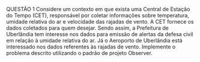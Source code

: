 QUESTÃO 1
Considere um contexto em que exista uma Central de Estação do Tempo (CET),
responsável por coletar informações sobre temperatura, umidade relativa do ar e velocidade
das rajadas de vento. A CET fornece os dados coletados para quem desejar.
Sendo assim, a Prefeitura de Uberlândia tem interesse nos dados para emissão de alertas
da defesa civil em relação à umidade relativa do ar.
Já o Aeroporto de Uberlândia está interessado nos dados referentes às rajadas de vento.
Implemente o problema descrito utilizando o padrão de projeto Observer.